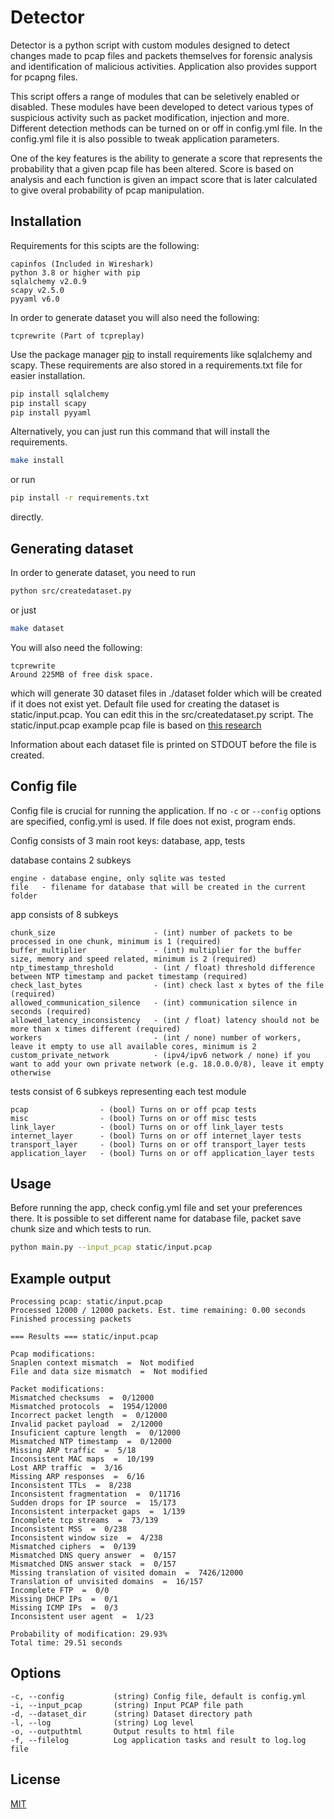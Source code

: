 # Detector 

Detector is a python script with custom modules designed to detect changes made to pcap files and packets themselves for forensic analysis and identification of malicious activities. Application also provides support for pcapng files.

This script offers a range of modules that can be seletively enabled or disabled. These modules have been developed to detect various types of suspicious activity such as packet modification, injection and more. Different detection methods can be turned on or off in config.yml file. In the config.yml file it is also possible to tweak application parameters.

One of the key features is the ability to generate a score that represents the probability that a given pcap file has been altered. Score is based on analysis and each function is given an impact score that is later calculated to give overal probability of pcap manipulation.

## Installation

Requirements for this scipts are the following:

```
capinfos (Included in Wireshark)
python 3.8 or higher with pip
sqlalchemy v2.0.9
scapy v2.5.0
pyyaml v6.0
```

In order to generate dataset you will also need the following:

```
tcprewrite (Part of tcpreplay)
```

Use the package manager [pip](https://pip.pypa.io/en/stable/) to install requirements like sqlalchemy and scapy.
These requirements are also stored in a requirements.txt file for easier installation.

```bash
pip install sqlalchemy
pip install scapy
pip install pyyaml
```

Alternatively, you can just run this command that will install the requirements.
```bash
make install
```
or run
```bash
pip install -r requirements.txt
```
directly.

## Generating dataset

In order to generate dataset, you need to run
```bash
python src/createdataset.py
```

or just 

```bash
make dataset
```

You will also need the following:
```
tcprewrite
Around 225MB of free disk space.
```

which will generate 30 dataset files in ./dataset folder which will be created if it does not exist yet.
Default file used for creating the dataset is static/input.pcap. You can edit this in the src/createdataset.py script.
The static/input.pcap example pcap file is based on [this research](https://www.sciencedirect.com/science/article/pii/S2352340920306788)

Information about each dataset file is printed on STDOUT before the file is created.

## Config file

Config file is crucial for running the application. If no `-c` or `--config` options are specified, config.yml is used. If file does not exist, program ends.

Config consists of 3 main root keys:
database, app, tests

database contains 2 subkeys
```
engine - database engine, only sqlite was tested
file   - filename for database that will be created in the current folder
```

app consists of 8 subkeys
```
chunk_size                      - (int) number of packets to be processed in one chunk, minimum is 1 (required)
buffer_multiplier               - (int) multiplier for the buffer size, memory and speed related, minimum is 2 (required)
ntp_timestamp_threshold         - (int / float) threshold difference between NTP timestamp and packet timestamp (required)
check_last_bytes                - (int) check last x bytes of the file (required)
allowed_communication_silence   - (int) communication silence in seconds (required)
allowed_latency_inconsistency   - (int / float) latency should not be more than x times different (required)
workers                         - (int / none) number of workers, leave it empty to use all available cores, minimum is 2
custom_private_network          - (ipv4/ipv6 network / none) if you want to add your own private network (e.g. 18.0.0.0/8), leave it empty otherwise
```

tests consist of 6 subkeys representing each test module
```
pcap                - (bool) Turns on or off pcap tests
misc                - (bool) Turns on or off misc tests
link_layer          - (bool) Turns on or off link_layer tests
internet_layer      - (bool) Turns on or off internet_layer tests
transport_layer     - (bool) Turns on or off transport_layer tests
application_layer   - (bool) Turns on or off application_layer tests
```

## Usage

Before running the app, check config.yml file and set your preferences there.
It is possible to set different name for database file, packet save chunk size and which tests to run.

```bash
python main.py --input_pcap static/input.pcap
```

## Example output

```
Processing pcap: static/input.pcap
Processed 12000 / 12000 packets. Est. time remaining: 0.00 seconds
Finished processing packets

=== Results === static/input.pcap

Pcap modifications:
Snaplen context mismatch  =  Not modified
File and data size mismatch  =  Not modified

Packet modifications:
Mismatched checksums  =  0/12000
Mismatched protocols  =  1954/12000
Incorrect packet length  =  0/12000
Invalid packet payload  =  2/12000
Insuficient capture length  =  0/12000
Mismatched NTP timestamp  =  0/12000
Missing ARP traffic  =  5/18
Inconsistent MAC maps  =  10/199
Lost ARP traffic  =  3/16
Missing ARP responses  =  6/16
Inconsistent TTLs  =  8/238
Inconsistent fragmentation  =  0/11716
Sudden drops for IP source  =  15/173
Inconsistent interpacket gaps  =  1/139
Incomplete tcp streams  =  73/139
Inconsistent MSS  =  0/238
Inconsistent window size  =  4/238
Mismatched ciphers  =  0/139
Mismatched DNS query answer  =  0/157
Mismatched DNS answer stack  =  0/157
Missing translation of visited domain  =  7426/12000
Translation of unvisited domains  =  16/157
Incomplete FTP  =  0/0
Missing DHCP IPs  =  0/1
Missing ICMP IPs  =  0/3
Inconsistent user agent  =  1/23

Probability of modification: 29.93%
Total time: 29.51 seconds
```

## Options

```
-c, --config           (string) Config file, default is config.yml
-i, --input_pcap       (string) Input PCAP file path
-d, --dataset_dir      (string) Dataset directory path
-l, --log              (string) Log level
-o, --outputhtml       Output results to html file
-f, --filelog          Log application tasks and result to log.log file
```

## License

[MIT](https://choosealicense.com/licenses/mit/)